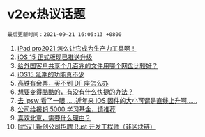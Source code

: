 # v2ex热议话题

`最后更新时间：2021-09-21 16:06:13 +0800`

1. [iPad pro2021 怎么让它成为生产力工具啊！](https://www.v2ex.com/t/803056)
1. [iOS 15 正式版现已推送升级](https://www.v2ex.com/t/803122)
1. [给外国客户共享个几百兆的文件用哪个网盘比较好？](https://www.v2ex.com/t/803106)
1. [iOS15 延期的功能真不少](https://www.v2ex.com/t/803125)
1. [高铁有余票，买不到 DF 座怎么办](https://www.v2ex.com/t/803133)
1. [想要变得酷酷的，有没有什么快捷的办法？](https://www.v2ex.com/t/803103)
1. [去 ipsw 看了一眼……近年来 iOS 固件的大小可谓是直线上升啊……](https://www.v2ex.com/t/803127)
1. [公司给报销 5000 学习基金，请推荐](https://www.v2ex.com/t/803078)
1. [喜欢北京，需要什么理由？](https://www.v2ex.com/t/803091)
1. [[武汉] 新创公司招聘 Rust 开发工程师（非区块链）](https://www.v2ex.com/t/803118)

